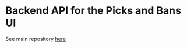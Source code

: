 # Backend API for the Picks and Bans UI

See main repository [here](https://github.com/Heggol/PBUI)
